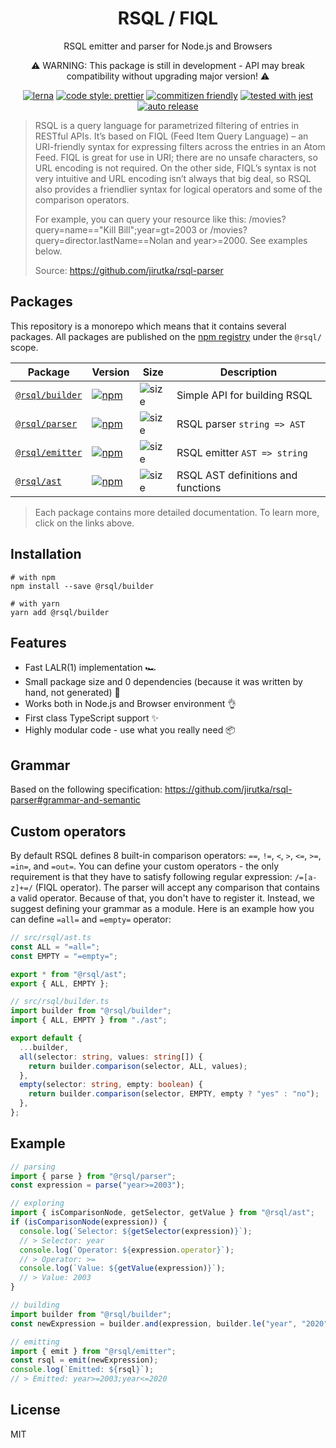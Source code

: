 <div align="center">

<h1>RSQL / FIQL</h1>
<p>RSQL emitter and parser for Node.js and Browsers</p>
<p>⚠️ WARNING: This package is still in development - API may break compatibility without upgrading major version! ⚠️</p>

[![lerna](https://img.shields.io/badge/maintained%20with-lerna-cc00ff.svg)](https://lerna.js.org/)
[![code style: prettier](https://img.shields.io/badge/code_style-prettier-ff69b4.svg)](https://github.com/prettier/prettier)
[![commitizen friendly](https://img.shields.io/badge/commitizen-friendly-brightgreen.svg)](http://commitizen.github.io/cz-cli/)
[![tested with jest](https://img.shields.io/badge/tested_with-jest-99424f.svg)](https://github.com/facebook/jest)
[![auto release](https://img.shields.io/badge/release-auto.svg?colorA=888888&colorB=9B065A&label=auto)](https://github.com/intuit/auto)

</div>

> RSQL is a query language for parametrized filtering of entries in RESTful APIs. It’s based on FIQL
> (Feed Item Query Language) – an URI-friendly syntax for expressing filters across the entries in an Atom Feed.
> FIQL is great for use in URI; there are no unsafe characters, so URL encoding is not required. On the other side,
> FIQL’s syntax is not very intuitive and URL encoding isn’t always that big deal, so RSQL also provides a friendlier
> syntax for logical operators and some of the comparison operators.
>
> For example, you can query your resource like this: /movies?query=name=="Kill Bill";year=gt=2003 or
> /movies?query=director.lastName==Nolan and year>=2000. See examples below.
>
> Source: https://github.com/jirutka/rsql-parser

## Packages

This repository is a monorepo which means that it contains several packages.
All packages are published on the [npm registry](https://www.npmjs.com/) under the `@rsql/` scope.

| Package                               | Version                                                                                           | Size                                                          | Description                        |
| ------------------------------------- | ------------------------------------------------------------------------------------------------- | ------------------------------------------------------------- | ---------------------------------- |
| [`@rsql/builder`](./packages/builder) | [![npm](https://img.shields.io/npm/v/@rsql/builder)](https://www.npmjs.com/package/@rsql/builder) | ![size](https://badgen.net/bundlephobia/minzip/@rsql/builder) | Simple API for building RSQL       |
| [`@rsql/parser`](./packages/parser)   | [![npm](https://img.shields.io/npm/v/@rsql/parser)](https://www.npmjs.com/package/@rsql/parser)   | ![size](https://badgen.net/bundlephobia/minzip/@rsql/parser)  | RSQL parser `string => AST`        |
| [`@rsql/emitter`](./packages/emitter) | [![npm](https://img.shields.io/npm/v/@rsql/emitter)](https://www.npmjs.com/package/@rsql/emitter) | ![size](https://badgen.net/bundlephobia/minzip/@rsql/emitter) | RSQL emitter `AST => string`       |
| [`@rsql/ast`](./packages/ast)         | [![npm](https://img.shields.io/npm/v/@rsql/ast)](https://www.npmjs.com/package/@rsql/ast)         | ![size](https://badgen.net/bundlephobia/minzip/@rsql/ast)     | RSQL AST definitions and functions |

> Each package contains more detailed documentation. To learn more, click on the links above.

## Installation

```
# with npm
npm install --save @rsql/builder

# with yarn
yarn add @rsql/builder
```

## Features

- Fast LALR(1) implementation 🏎
- Small package size and 0 dependencies (because it was written by hand, not generated) 🚀
- Works both in Node.js and Browser environment 👌
- First class TypeScript support ✨
- Highly modular code - use what you really need 📦

## Grammar

Based on the following specification: https://github.com/jirutka/rsql-parser#grammar-and-semantic

## Custom operators

By default RSQL defines 8 built-in comparison operators: `==`, `!=`, `<`, `>`, `<=`, `>=`, `=in=`, and `=out=`.
You can define your custom operators - the only requirement is that they have to satisfy
following regular expression: `/=[a-z]+=/` (FIQL operator). The parser will accept any comparison that contains
a valid operator. Because of that, you don't have to register it. Instead, we suggest defining your grammar
as a module. Here is an example how you can define `=all=` and `=empty=` operator:

```typescript
// src/rsql/ast.ts
const ALL = "=all=";
const EMPTY = "=empty=";

export * from "@rsql/ast";
export { ALL, EMPTY };

// src/rsql/builder.ts
import builder from "@rsql/builder";
import { ALL, EMPTY } from "./ast";

export default {
  ...builder,
  all(selector: string, values: string[]) {
    return builder.comparison(selector, ALL, values);
  },
  empty(selector: string, empty: boolean) {
    return builder.comparison(selector, EMPTY, empty ? "yes" : "no");
  },
};
```

## Example

```typescript
// parsing
import { parse } from "@rsql/parser";
const expression = parse("year>=2003");

// exploring
import { isComparisonNode, getSelector, getValue } from "@rsql/ast";
if (isComparisonNode(expression)) {
  console.log(`Selector: ${getSelector(expression)}`);
  // > Selector: year
  console.log(`Operator: ${expression.operator}`);
  // > Operator: >=
  console.log(`Value: ${getValue(expression)}`);
  // > Value: 2003
}

// building
import builder from "@rsql/builder";
const newExpression = builder.and(expression, builder.le("year", "2020"));

// emitting
import { emit } from "@rsql/emitter";
const rsql = emit(newExpression);
console.log(`Emitted: ${rsql}`);
// > Emitted: year>=2003;year<=2020
```

## License

MIT
